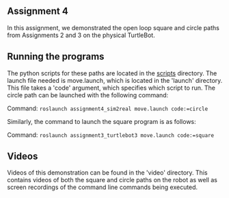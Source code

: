 ## Assignment 4
In this assignment, we demonstrated the open loop square and circle paths from Assignments 2 and 3 on the physical TurtleBot.

## Running the programs
The python scripts for these paths are located in the [scripts](/git_ws/src/assignment4_sim2real/src/scripts) directory. The launch file needed is move.launch, which is located in the 'launch' directory.  This file takes a 'code' argument, which specifies which script to run.  The circle path can be launched with the following command:

Command: `roslaunch assignment4_sim2real move.launch code:=circle`

Similarly, the command to launch the square program is as follows:

Command: `roslaunch assignment3_turtlebot3 move.launch code:=square`

## Videos 
Videos of this demonstration can be found in the 'video' directory.  This contains videos of both the square and circle paths on the robot as well as screen recordings of the command line commands being executed.  
